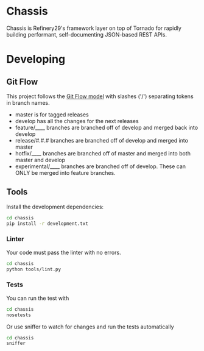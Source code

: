 # Chassis

Chassis is Refinery29's framework layer on top of Tornado for rapidly building
performant, self-documenting JSON-based REST APIs.

# Developing

## Git Flow
This project follows the [Git Flow model](http://nvie.com/posts/a-successful-git-branching-model/) with slashes ('/') separating tokens in branch names.

 * master is for tagged releases
 * develop has all the changes for the next releases
 * feature/____ branches are branched off of develop and merged back into develop
 * release/#.#.# branches are branched off of develop and merged into master
 * hotfix/____ branches are branched off of master and merged into both master and develop
 * experimental/____ branches are branched off of develop. These can ONLY be merged into feature branches.

## Tools

Install the development dependencies:

```bash
cd chassis
pip install -r development.txt
```

### Linter

Your code must pass the linter with no errors.

 ```bash
 cd chassis
 python tools/lint.py
```

### Tests

You can run the test with

```bash
cd chassis
nosetests
```

Or use sniffer to watch for changes and run the tests automatically

```bash
cd chassis
sniffer
```
